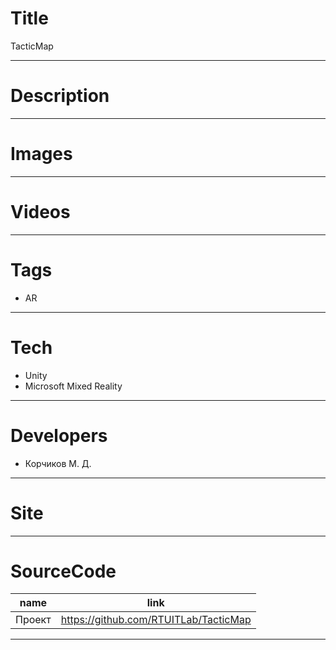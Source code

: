 # Title
TacticMap 

---
# Description

---
# Images

---
# Videos

---
# Tags
* AR

---
# Tech
* Unity
* Microsoft Mixed Reality

---
# Developers
* Корчиков М. Д.

---
# Site

---
# SourceCode
| name   | link                                 |
| ------ | ------------------------------------ |
| Проект | https://github.com/RTUITLab/TacticMap|

---